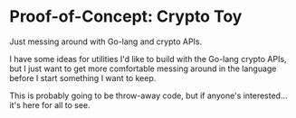 # Proof-of-Concept: Crypto Toy

Just messing around with Go-lang and crypto APIs.

I have some ideas for utilities I'd like to build with the Go-lang crypto APIs, but I just want to get more comfortable messing around in the language before I start something I want to keep.

This is probably going to be throw-away code, but if anyone's interested... it's here for all to see.

